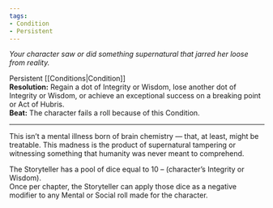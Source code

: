 ```yaml
---
tags:
- Condition
- Persistent
---
```


_Your character saw or did something supernatural that jarred her loose from reality._

Persistent [[Conditions|Condition]]\
**Resolution:** Regain a dot of Integrity or Wisdom, lose another dot of Integrity or Wisdom, or achieve an exceptional success on a breaking point or Act of Hubris.\
**Beat:** The character fails a roll because of this Condition.

---

This isn’t a mental illness born of brain chemistry — that, at least, might be treatable. This madness is the product of supernatural tampering or witnessing something that humanity was never meant to comprehend.

The Storyteller has a pool of dice equal to 10 – (character’s Integrity or Wisdom).\
Once per chapter, the Storyteller can apply those dice as a negative modifier to any Mental or Social roll made for the character.